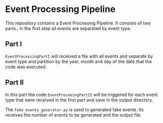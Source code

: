 # Event Processing Pipeline

This repository contains a Event Processing Pipeline. It consists of two parts., in the first step all events are separated by event type. 

## Part I

`EventProcessingPartI` will received a file with all events and separate by event type and partition by the year, month and day of the date that the code was executed.

## Part II

In this part the code `EventProceeingPartII` will be triggered for each event type that were received in the first part and save in the output directory.


The `fake_events_generator.py` is used to generated fake events. Its receives the number of events to be generated and the output file.